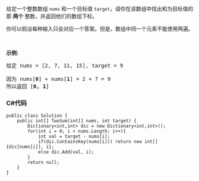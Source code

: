 <p>给定一个整数数组 <code>nums</code>&nbsp;和一个目标值 <code>target</code>，请你在该数组中找出和为目标值的那&nbsp;<strong>两个</strong>&nbsp;整数，并返回他们的数组下标。</p>

<p>你可以假设每种输入只会对应一个答案。但是，数组中同一个元素不能使用两遍。</p>

<p>&nbsp;</p>

<p><strong>示例:</strong></p>

<pre>给定 nums = [2, 7, 11, 15], target = 9

因为 nums[<strong>0</strong>] + nums[<strong>1</strong>] = 2 + 7 = 9
所以返回 [<strong>0, 1</strong>]
</pre>

### C#代码

```
public class Solution {
    public int[] TwoSum(int[] nums, int target) {
        Dictionary<int,int> dic = new Dictionary<int,int>();
        for(int i = 0; i < nums.Length; i++){
            int val = target - nums[i];
            if(dic.ContainsKey(nums[i])) return new int[] {dic[nums[i]], i};
            else dic.Add(val, i);
        }
        return null;
    }
}
```